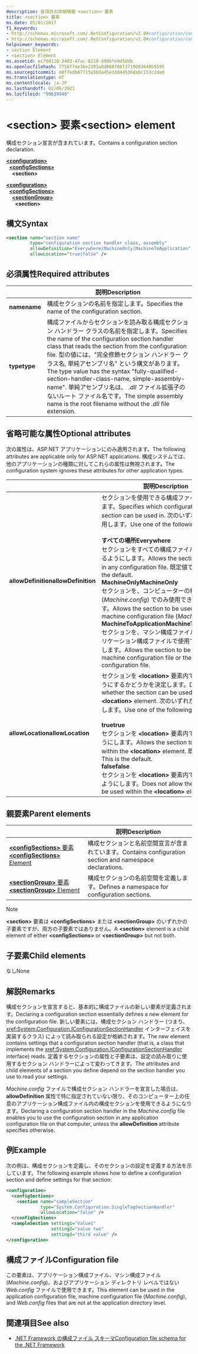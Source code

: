 ```yaml
---
description: 各項目の詳細情報 <section> 要素
title: <section> 要素
ms.date: 05/01/2017
f1_keywords:
- http://schemas.microsoft.com/.NetConfiguration/v2.0#configuration/configSections/section
- http://schemas.microsoft.com/.NetConfiguration/v2.0#configuration/configSections/sectionGroup/section
helpviewer_keywords:
- section Element
- <section> Element
ms.assetid: ec7d4110-2403-47ac-8218-499bfe9d5ddb
ms.openlocfilehash: 7756f7ee3be2391a0d068708f3719083640b5595
ms.sourcegitcommit: ddf7edb67715a5b9a45e3dd44536dabc153c1de0
ms.translationtype: HT
ms.contentlocale: ja-JP
ms.lasthandoff: 02/06/2021
ms.locfileid: "99639940"
---
```

# <a name="section-element"></a><span data-ttu-id="d4dee-104">\<section> 要素</span><span class="sxs-lookup"><span data-stu-id="d4dee-104">\<section> element</span></span>

<span data-ttu-id="d4dee-105">構成セクション宣言が含まれています。</span><span class="sxs-lookup"><span data-stu-id="d4dee-105">Contains a configuration section declaration.</span></span>

[**\<configuration>**](configuration-element.md)\
&nbsp;&nbsp;[**\<configSections>**](configsections-element-for-configuration.md)\
&nbsp;&nbsp;&nbsp;&nbsp;**\<section>**

[**\<configuration>**](configuration-element.md)\
&nbsp;&nbsp;[**\<configSections>**](configsections-element-for-configuration.md)\
&nbsp;&nbsp;&nbsp;&nbsp;[**\<sectionGroup>**](sectiongroup-element-for-configsections.md)\
&nbsp;&nbsp;&nbsp;&nbsp;&nbsp;&nbsp;**\<section>**

## <a name="syntax"></a><span data-ttu-id="d4dee-106">構文</span><span class="sxs-lookup"><span data-stu-id="d4dee-106">Syntax</span></span>

```xml
<section name="section name"
         type="configuration section handler class, assembly"
         allowDefinition="Everywhere|MachineOnly|MachineToApplication"
         allowLocation="true|false" />
```

## <a name="required-attributes"></a><span data-ttu-id="d4dee-107">必須属性</span><span class="sxs-lookup"><span data-stu-id="d4dee-107">Required attributes</span></span>

|           | <span data-ttu-id="d4dee-108">説明</span><span class="sxs-lookup"><span data-stu-id="d4dee-108">Description</span></span> |
| --------- | ----------- |
| <span data-ttu-id="d4dee-109">**name**</span><span class="sxs-lookup"><span data-stu-id="d4dee-109">**name**</span></span>  | <span data-ttu-id="d4dee-110">構成セクションの名前を指定します。</span><span class="sxs-lookup"><span data-stu-id="d4dee-110">Specifies the name of the configuration section.</span></span> |
| <span data-ttu-id="d4dee-111">**type**</span><span class="sxs-lookup"><span data-stu-id="d4dee-111">**type**</span></span>  | <span data-ttu-id="d4dee-112">構成ファイルからセクションを読み取る構成セクション ハンドラー クラスの名前を指定します。</span><span class="sxs-lookup"><span data-stu-id="d4dee-112">Specifies the name of the configuration section handler class that reads the section from the configuration file.</span></span> <span data-ttu-id="d4dee-113">型の値には、"完全修飾セクション ハンドラー クラス名, 単純アセンブリ名" という構文があります。</span><span class="sxs-lookup"><span data-stu-id="d4dee-113">The type value has the syntax "fully-qualified-section-handler-class-name, simple-assembly-name".</span></span> <span data-ttu-id="d4dee-114">単純アセンブリ名は、 *.dll* ファイル拡張子のないルート ファイル名です。</span><span class="sxs-lookup"><span data-stu-id="d4dee-114">The simple assembly name is the root filename without the *.dll* file extension.</span></span> |

## <a name="optional-attributes"></a><span data-ttu-id="d4dee-115">省略可能な属性</span><span class="sxs-lookup"><span data-stu-id="d4dee-115">Optional attributes</span></span>

<span data-ttu-id="d4dee-116">次の属性は、ASP.NET アプリケーションにのみ適用されます。</span><span class="sxs-lookup"><span data-stu-id="d4dee-116">The following attributes are applicable only for ASP.NET applications.</span></span> <span data-ttu-id="d4dee-117">構成システムでは、他のアプリケーションの種類に対してこれらの属性は無視されます。</span><span class="sxs-lookup"><span data-stu-id="d4dee-117">The configuration system ignores these attributes for other application types.</span></span>

|                     | <span data-ttu-id="d4dee-118">説明</span><span class="sxs-lookup"><span data-stu-id="d4dee-118">Description</span></span> |
| ------------------- | ----------- |
| <span data-ttu-id="d4dee-119">**allowDefinition**</span><span class="sxs-lookup"><span data-stu-id="d4dee-119">**allowDefinition**</span></span> | <span data-ttu-id="d4dee-120">セクションを使用できる構成ファイルを指定します。</span><span class="sxs-lookup"><span data-stu-id="d4dee-120">Specifies which configuration file the section can be used in.</span></span> <span data-ttu-id="d4dee-121">次のいずれかの値を使用します。</span><span class="sxs-lookup"><span data-stu-id="d4dee-121">Use one of the following values:</span></span><br><br><span data-ttu-id="d4dee-122">**すべての場所**</span><span class="sxs-lookup"><span data-stu-id="d4dee-122">**Everywhere**</span></span><br><span data-ttu-id="d4dee-123">セクションをすべての構成ファイルで使用できるようにします。</span><span class="sxs-lookup"><span data-stu-id="d4dee-123">Allows the section to be used in any configuration file.</span></span> <span data-ttu-id="d4dee-124">既定値です。</span><span class="sxs-lookup"><span data-stu-id="d4dee-124">This is the default.</span></span><br><span data-ttu-id="d4dee-125">**MachineOnly**</span><span class="sxs-lookup"><span data-stu-id="d4dee-125">**MachineOnly**</span></span><br><span data-ttu-id="d4dee-126">セクションを、コンピューターの構成ファイル (*Machine.config*) でのみ使用できるようにします。</span><span class="sxs-lookup"><span data-stu-id="d4dee-126">Allows the section to be used only in the machine configuration file (*Machine.config*).</span></span><br><span data-ttu-id="d4dee-127">**MachineToApplication**</span><span class="sxs-lookup"><span data-stu-id="d4dee-127">**MachineToApplication**</span></span><br><span data-ttu-id="d4dee-128">セクションを、マシン構成ファイルまたはアプリケーション構成ファイルで使用できるようにします。</span><span class="sxs-lookup"><span data-stu-id="d4dee-128">Allows the section to be used in the machine configuration file or the application configuration file.</span></span> |
| <span data-ttu-id="d4dee-129">**allowLocation**</span><span class="sxs-lookup"><span data-stu-id="d4dee-129">**allowLocation**</span></span>   | <span data-ttu-id="d4dee-130">セクションを **\<location>** 要素内で使用できるようにするかどうかを決定します。</span><span class="sxs-lookup"><span data-stu-id="d4dee-130">Determines whether the section can be used within the **\<location>** element.</span></span> <span data-ttu-id="d4dee-131">次のいずれかの値を使用します。</span><span class="sxs-lookup"><span data-stu-id="d4dee-131">Use one of the following values:</span></span><br><br><span data-ttu-id="d4dee-132">**true**</span><span class="sxs-lookup"><span data-stu-id="d4dee-132">**true**</span></span><br><span data-ttu-id="d4dee-133">セクションを **\<location>** 要素内で使用できるようにします。</span><span class="sxs-lookup"><span data-stu-id="d4dee-133">Allows the section to be used within the **\<location>** element.</span></span> <span data-ttu-id="d4dee-134">既定値です。</span><span class="sxs-lookup"><span data-stu-id="d4dee-134">This is the default.</span></span><br><span data-ttu-id="d4dee-135">**false**</span><span class="sxs-lookup"><span data-stu-id="d4dee-135">**false**</span></span><br><span data-ttu-id="d4dee-136">セクションを **\<location>** 要素内で使用できないようにします。</span><span class="sxs-lookup"><span data-stu-id="d4dee-136">Does not allow the section to be used within the **\<location>** element.</span></span> |

## <a name="parent-elements"></a><span data-ttu-id="d4dee-137">親要素</span><span class="sxs-lookup"><span data-stu-id="d4dee-137">Parent elements</span></span>

|     | <span data-ttu-id="d4dee-138">説明</span><span class="sxs-lookup"><span data-stu-id="d4dee-138">Description</span></span> |
| --- | ----------- |
| [<span data-ttu-id="d4dee-139"> **\<configSections>** 要素</span><span class="sxs-lookup"><span data-stu-id="d4dee-139">**\<configSections>** Element</span></span>](configsections-element-for-configuration.md) | <span data-ttu-id="d4dee-140">構成セクションと名前空間宣言が含まれています。</span><span class="sxs-lookup"><span data-stu-id="d4dee-140">Contains configuration section and namespace declarations.</span></span> |
| [<span data-ttu-id="d4dee-141"> **\<sectionGroup>** 要素</span><span class="sxs-lookup"><span data-stu-id="d4dee-141">**\<sectionGroup>** Element</span></span>](sectiongroup-element-for-configsections.md) | <span data-ttu-id="d4dee-142">構成セクションの名前空間を定義します。</span><span class="sxs-lookup"><span data-stu-id="d4dee-142">Defines a namespace for configuration sections.</span></span> |

> [!NOTE]
> <span data-ttu-id="d4dee-143">**\<section>** 要素は **\<configSections>** または **\<sectionGroup>** のいずれかの子要素ですが、両方の子要素ではありません。</span><span class="sxs-lookup"><span data-stu-id="d4dee-143">A **\<section>** element is a child element of either **\<configSections>** or **\<sectionGroup>** but not both.</span></span>

## <a name="child-elements"></a><span data-ttu-id="d4dee-144">子要素</span><span class="sxs-lookup"><span data-stu-id="d4dee-144">Child elements</span></span>

<span data-ttu-id="d4dee-145">なし</span><span class="sxs-lookup"><span data-stu-id="d4dee-145">None</span></span>

## <a name="remarks"></a><span data-ttu-id="d4dee-146">解説</span><span class="sxs-lookup"><span data-stu-id="d4dee-146">Remarks</span></span>

<span data-ttu-id="d4dee-147">構成セクションを宣言すると、基本的に構成ファイルの新しい要素が定義されます。</span><span class="sxs-lookup"><span data-stu-id="d4dee-147">Declaring a configuration section essentially defines a new element for the configuration file.</span></span> <span data-ttu-id="d4dee-148">新しい要素には、構成セクション ハンドラー (つまり、<xref:System.Configuration.IConfigurationSectionHandler> インターフェイスを実装するクラス) によって読み取られる設定が格納されます。</span><span class="sxs-lookup"><span data-stu-id="d4dee-148">The new element contains settings that a configuration section handler (that is, a class that implements the <xref:System.Configuration.IConfigurationSectionHandler> interface) reads.</span></span> <span data-ttu-id="d4dee-149">定義するセクションの属性と子要素は、設定の読み取りに使用するセクション ハンドラーによって変わってきます。</span><span class="sxs-lookup"><span data-stu-id="d4dee-149">The attributes and child elements of a section you define depend on the section handler you use to read your settings.</span></span>

<span data-ttu-id="d4dee-150">*Machine.config* ファイルで構成セクション ハンドラーを宣言した場合は、**allowDefinition** 属性で特に指定されていない限り、そのコンピューター上の任意のアプリケーション構成ファイル内の構成セクションを使用できるようになります。</span><span class="sxs-lookup"><span data-stu-id="d4dee-150">Declaring a configuration section handler in the *Machine.config* file enables you to use the configuration section in any application configuration file on that computer, unless the **allowDefinition** attribute specifies otherwise.</span></span>

## <a name="example"></a><span data-ttu-id="d4dee-151">例</span><span class="sxs-lookup"><span data-stu-id="d4dee-151">Example</span></span>

<span data-ttu-id="d4dee-152">次の例は、構成セクションを定義し、そのセクションの設定を定義する方法を示しています。</span><span class="sxs-lookup"><span data-stu-id="d4dee-152">The following example shows how to define a configuration section and define settings for that section:</span></span>

```xml
<configuration>
  <configSections>
    <section name="sampleSection"
             type="System.Configuration.SingleTagSectionHandler"
             allowLocation="false" />
  </configSections>
  <sampleSection setting1="Value1"
                 setting2="value two"
                 setting3="third value" />
</configuration>
```

## <a name="configuration-file"></a><span data-ttu-id="d4dee-153">構成ファイル</span><span class="sxs-lookup"><span data-stu-id="d4dee-153">Configuration file</span></span>

<span data-ttu-id="d4dee-154">この要素は、アプリケーション構成ファイル、マシン構成ファイル (*Machine.config*)、およびアプリケーション ディレクトリ レベルではない *Web.config* ファイルで使用できます。</span><span class="sxs-lookup"><span data-stu-id="d4dee-154">This element can be used in the application configuration file, machine configuration file (*Machine.config*), and *Web.config* files that are not at the application directory level.</span></span>

## <a name="see-also"></a><span data-ttu-id="d4dee-155">関連項目</span><span class="sxs-lookup"><span data-stu-id="d4dee-155">See also</span></span>

- [<span data-ttu-id="d4dee-156">.NET Framework の構成ファイル スキーマ</span><span class="sxs-lookup"><span data-stu-id="d4dee-156">Configuration file schema for the .NET Framework</span></span>](index.md)
